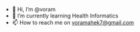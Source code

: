 - 👋 Hi, I’m @voram
- 🌱 I’m currently learning Health Informatics
- 📫 How to reach me on voramahek7@gmail.com

<!---
voram/voram is a ✨ special ✨ repository because its `README.md` (this file) appears on your GitHub profile.
You can click the Preview link to take a look at your changes.
--->
